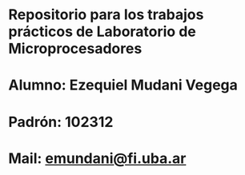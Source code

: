 # Repositorio para los trabajos prácticos de Laboratorio de Microprocesadores
# Alumno: Ezequiel Mudani Vegega
# Padrón: 102312
# Mail: emundani@fi.uba.ar

